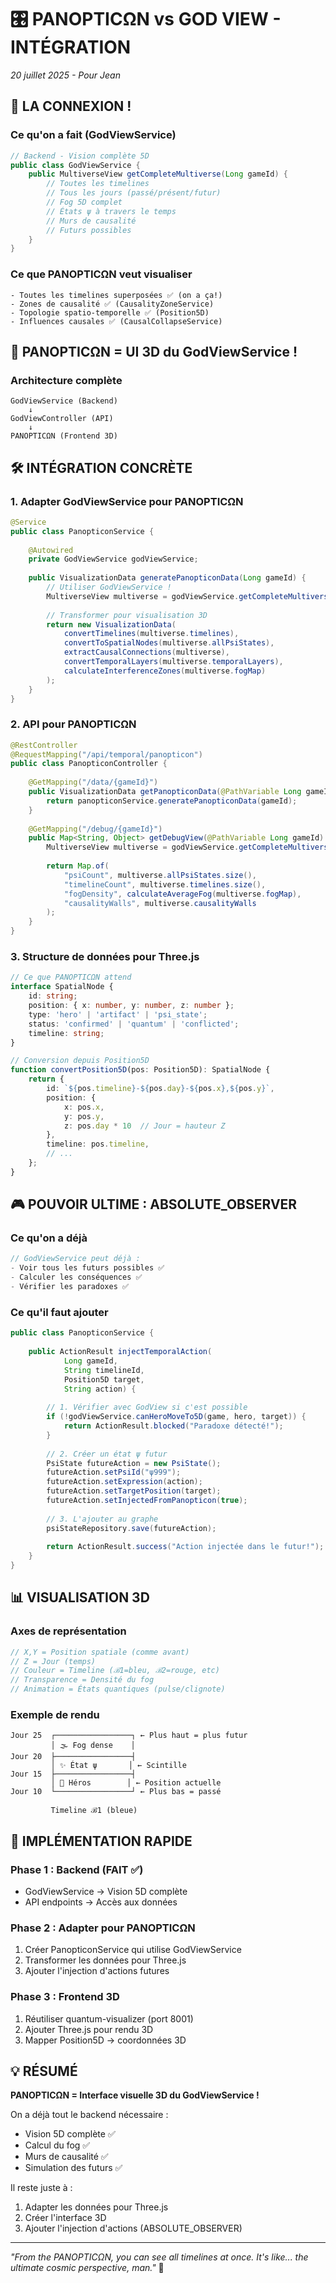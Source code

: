 # 🎛️ PANOPTICΩN vs GOD VIEW - INTÉGRATION
*20 juillet 2025 - Pour Jean*

## 🔗 LA CONNEXION !

### Ce qu'on a fait (GodViewService)
```java
// Backend - Vision complète 5D
public class GodViewService {
    public MultiverseView getCompleteMultiverse(Long gameId) {
        // Toutes les timelines
        // Tous les jours (passé/présent/futur)
        // Fog 5D complet
        // États ψ à travers le temps
        // Murs de causalité
        // Futurs possibles
    }
}
```

### Ce que PANOPTICΩN veut visualiser
```
- Toutes les timelines superposées ✅ (on a ça!)
- Zones de causalité ✅ (CausalityZoneService)
- Topologie spatio-temporelle ✅ (Position5D)
- Influences causales ✅ (CausalCollapseService)
```

## 🎯 PANOPTICΩN = UI 3D du GodViewService !

### Architecture complète
```
GodViewService (Backend)
    ↓
GodViewController (API)
    ↓
PANOPTICΩN (Frontend 3D)
```

## 🛠️ INTÉGRATION CONCRÈTE

### 1. Adapter GodViewService pour PANOPTICΩN

```java
@Service
public class PanopticonService {
    
    @Autowired
    private GodViewService godViewService;
    
    public VisualizationData generatePanopticonData(Long gameId) {
        // Utiliser GodViewService !
        MultiverseView multiverse = godViewService.getCompleteMultiverse(gameId);
        
        // Transformer pour visualisation 3D
        return new VisualizationData(
            convertTimelines(multiverse.timelines),
            convertToSpatialNodes(multiverse.allPsiStates),
            extractCausalConnections(multiverse),
            convertTemporalLayers(multiverse.temporalLayers),
            calculateInterferenceZones(multiverse.fogMap)
        );
    }
}
```

### 2. API pour PANOPTICΩN

```java
@RestController
@RequestMapping("/api/temporal/panopticon")
public class PanopticonController {
    
    @GetMapping("/data/{gameId}")
    public VisualizationData getPanopticonData(@PathVariable Long gameId) {
        return panopticonService.generatePanopticonData(gameId);
    }
    
    @GetMapping("/debug/{gameId}")
    public Map<String, Object> getDebugView(@PathVariable Long gameId) {
        MultiverseView multiverse = godViewService.getCompleteMultiverse(gameId);
        
        return Map.of(
            "psiCount", multiverse.allPsiStates.size(),
            "timelineCount", multiverse.timelines.size(),
            "fogDensity", calculateAverageFog(multiverse.fogMap),
            "causalityWalls", multiverse.causalityWalls
        );
    }
}
```

### 3. Structure de données pour Three.js

```typescript
// Ce que PANOPTICΩN attend
interface SpatialNode {
    id: string;
    position: { x: number, y: number, z: number };
    type: 'hero' | 'artifact' | 'psi_state';
    status: 'confirmed' | 'quantum' | 'conflicted';
    timeline: string;
}

// Conversion depuis Position5D
function convertPosition5D(pos: Position5D): SpatialNode {
    return {
        id: `${pos.timeline}-${pos.day}-${pos.x},${pos.y}`,
        position: {
            x: pos.x,
            y: pos.y,
            z: pos.day * 10  // Jour = hauteur Z
        },
        timeline: pos.timeline,
        // ...
    };
}
```

## 🎮 POUVOIR ULTIME : ABSOLUTE_OBSERVER

### Ce qu'on a déjà
```java
// GodViewService peut déjà :
- Voir tous les futurs possibles ✅
- Calculer les conséquences ✅
- Vérifier les paradoxes ✅
```

### Ce qu'il faut ajouter
```java
public class PanopticonService {
    
    public ActionResult injectTemporalAction(
            Long gameId, 
            String timelineId,
            Position5D target,
            String action) {
        
        // 1. Vérifier avec GodView si c'est possible
        if (!godViewService.canHeroMoveTo5D(game, hero, target)) {
            return ActionResult.blocked("Paradoxe détecté!");
        }
        
        // 2. Créer un état ψ futur
        PsiState futureAction = new PsiState();
        futureAction.setPsiId("ψ999");
        futureAction.setExpression(action);
        futureAction.setTargetPosition(target);
        futureAction.setInjectedFromPanopticon(true);
        
        // 3. L'ajouter au graphe
        psiStateRepository.save(futureAction);
        
        return ActionResult.success("Action injectée dans le futur!");
    }
}
```

## 📊 VISUALISATION 3D

### Axes de représentation
```javascript
// X,Y = Position spatiale (comme avant)
// Z = Jour (temps)
// Couleur = Timeline (ℬ1=bleu, ℬ2=rouge, etc)
// Transparence = Densité du fog
// Animation = États quantiques (pulse/clignote)
```

### Exemple de rendu
```
Jour 25  ┌─────────────────┐ ← Plus haut = plus futur
         │ 🌫️ Fog dense    │
Jour 20  ├─────────────────┤
         │ ✨ État ψ       │ ← Scintille
Jour 15  ├─────────────────┤
         │ 🦸 Héros        │ ← Position actuelle
Jour 10  └─────────────────┘ ← Plus bas = passé
         
         Timeline ℬ1 (bleue)
```

## 🚀 IMPLÉMENTATION RAPIDE

### Phase 1 : Backend (FAIT ✅)
- GodViewService → Vision 5D complète
- API endpoints → Accès aux données

### Phase 2 : Adapter pour PANOPTICΩN
1. Créer PanopticonService qui utilise GodViewService
2. Transformer les données pour Three.js
3. Ajouter l'injection d'actions futures

### Phase 3 : Frontend 3D
1. Réutiliser quantum-visualizer (port 8001)
2. Ajouter Three.js pour rendu 3D
3. Mapper Position5D → coordonnées 3D

## 💡 RÉSUMÉ

**PANOPTICΩN = Interface visuelle 3D du GodViewService !**

On a déjà tout le backend nécessaire :
- Vision 5D complète ✅
- Calcul du fog ✅
- Murs de causalité ✅
- Simulation des futurs ✅

Il reste juste à :
1. Adapter les données pour Three.js
2. Créer l'interface 3D
3. Ajouter l'injection d'actions (ABSOLUTE_OBSERVER)

---
*"From the PANOPTICΩN, you can see all timelines at once. It's like... the ultimate cosmic perspective, man."* 🎳 